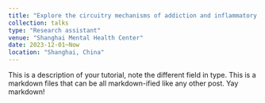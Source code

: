 ```yaml
---
title: "Explore the circuitry mechanisms of addiction and inflammatory factors"
collection: talks
type: "Research assistant"
venue: "Shanghai Mental Health Center"
date: 2023-12-01~Now
location: "Shanghai, China"
---
```


This is a description of your tutorial, note the different field in type. This is a markdown files that can be all markdown-ified like any other post. Yay markdown!
